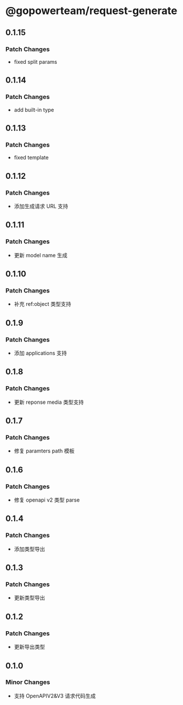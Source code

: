 # @gopowerteam/request-generate

## 0.1.15

### Patch Changes

- fixed split params

## 0.1.14

### Patch Changes

- add built-in type

## 0.1.13

### Patch Changes

- fixed template

## 0.1.12

### Patch Changes

- 添加生成请求 URL 支持

## 0.1.11

### Patch Changes

- 更新 model name 生成

## 0.1.10

### Patch Changes

- 补充 ref:object 类型支持

## 0.1.9

### Patch Changes

- 添加 applications 支持

## 0.1.8

### Patch Changes

- 更新 reponse media 类型支持

## 0.1.7

### Patch Changes

- 修复 paramters path 模板

## 0.1.6

### Patch Changes

- 修复 openapi v2 类型 parse

## 0.1.4

### Patch Changes

- 添加类型导出

## 0.1.3

### Patch Changes

- 更新类型导出

## 0.1.2

### Patch Changes

- 更新导出类型

## 0.1.0

### Minor Changes

- 支持 OpenAPIV2&V3 请求代码生成
